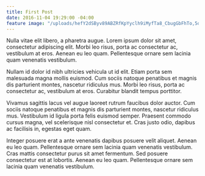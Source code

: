 ```yaml
---
title: First Post
date: 2016-11-04 19:29:00 -04:00
feature image: "/uploads/hefY2dSByv89ABZRfKpYyclh9iMyfTa8_CbugGbFhTo,5dV3CkDoR02ChQAm30s7Ofk-6ptrsU5NHvNP60E2ZWU,cD7lLXiGFnK7nlLvvEoh2v4chtPQ6V4VIm38EVzt4O4,-PvD89nAVQcwisHk4WsAL31kBa5t5dSQ-IZk2WOnFmA.jpeg"
---
```


Nulla vitae elit libero, a pharetra augue. Lorem ipsum dolor sit amet, consectetur adipiscing elit. Morbi leo risus, porta ac consectetur ac, vestibulum at eros. Aenean eu leo quam. Pellentesque ornare sem lacinia quam venenatis vestibulum.

Nullam id dolor id nibh ultricies vehicula ut id elit. Etiam porta sem malesuada magna mollis euismod. Cum sociis natoque penatibus et magnis dis parturient montes, nascetur ridiculus mus. Morbi leo risus, porta ac consectetur ac, vestibulum at eros. Curabitur blandit tempus porttitor.

Vivamus sagittis lacus vel augue laoreet rutrum faucibus dolor auctor. Cum sociis natoque penatibus et magnis dis parturient montes, nascetur ridiculus mus. Vestibulum id ligula porta felis euismod semper. Praesent commodo cursus magna, vel scelerisque nisl consectetur et. Cras justo odio, dapibus ac facilisis in, egestas eget quam.

Integer posuere erat a ante venenatis dapibus posuere velit aliquet. Aenean eu leo quam. Pellentesque ornare sem lacinia quam venenatis vestibulum. Cras mattis consectetur purus sit amet fermentum. Sed posuere consectetur est at lobortis. Aenean eu leo quam. Pellentesque ornare sem lacinia quam venenatis vestibulum.